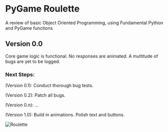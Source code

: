 # PyGame Roulette

A review of basic Object Oriented Programming, using Fundamental Python and PyGame functions


## Version 0.0

Core game logic is functional. No responses are animated. A multitude of bugs are yet to be logged.


### Next Steps:

(Version 0.1): Conduct thorough bug tests.

(Version 0.2): Patch all bugs.

(Version 0.n): ...

(Version 1.0): Build in animations. Polish text and buttons.

![Roulette](https://user-images.githubusercontent.com/50897957/110221087-f10be600-7e7e-11eb-9e0f-9a2b12ea7c73.gif)
